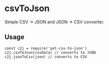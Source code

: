 # csvToJson

Simple CSV -> JSON and JSON -> CSV converter.

## Usage

```
const c2j = require('yet-csv-to-json')
c2j.csvToJson(csvData) // converts to JSON
c2j.jsonToCsv(json) // converts to CSV
```
